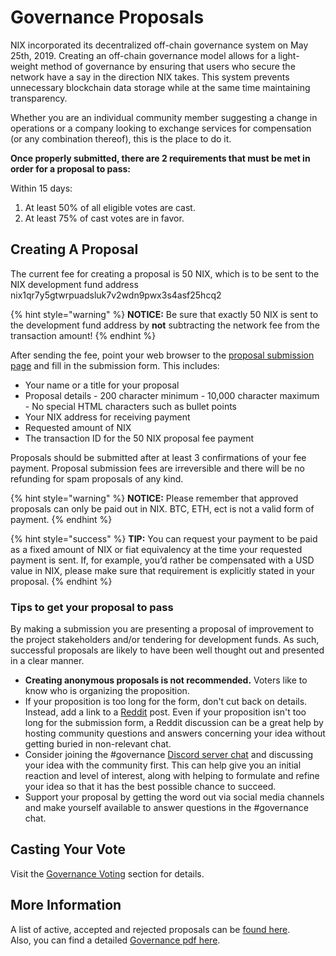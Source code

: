 # Governance Proposals

NIX incorporated its decentralized off-chain governance system on May 25th, 2019. Creating an off-chain governance model allows for a light-weight method of governance by ensuring that users who secure the network have a say in the direction NIX takes. This system prevents unnecessary blockchain data storage while at the same time maintaining transparency.

Whether you are an individual community member suggesting a change in operations or a company looking to exchange services for compensation \(or any combination thereof\), this is the place to do it.

**Once properly submitted, there are 2 requirements that must be met in order for a proposal to pass:**

Within 15 days:

1. At least 50% of all eligible votes are cast.
2. At least 75% of cast votes are in favor.

## Creating A Proposal

The current fee for creating a proposal is 50 NIX, which is to be sent to the NIX development fund address nix1qr7y5gtwrpuadsluk7v2wdn9pwx3s4asf25hcq2

{% hint style="warning" %}
**NOTICE:** Be sure that exactly 50 NIX is sent to the development fund address by **not** subtracting the network fee from the transaction amount!
{% endhint %}

After sending the fee, point your web browser to the [proposal submission page](https://governance.nixplatform.io/#/submit) and fill in the submission form. This includes:

* Your name or a title for your proposal
* Proposal details  - 200 character minimum - 10,000 character maximum - No special HTML characters such as bullet points
* Your NIX address for receiving payment
* Requested amount of NIX
* The transaction ID for the 50 NIX proposal fee payment

Proposals should be submitted after at least 3 confirmations of your fee payment. Proposal submission fees are irreversible and there will be no refunding for spam proposals of any kind.

{% hint style="warning" %}
**NOTICE:** Please remember that approved proposals can only be paid out in NIX. BTC, ETH, ect is not a valid form of payment.
{% endhint %}

{% hint style="success" %}
**TIP:** You can request your payment to be paid as a fixed amount of NIX or fiat equivalency at the time your requested payment is sent. If, for example, you’d rather be compensated with a USD value in NIX, please make sure that requirement is explicitly stated in your proposal. 
{% endhint %}

### Tips to get your proposal to pass

By making a submission you are presenting a proposal of improvement to the project stakeholders and/or tendering for development funds. As such, successful proposals are likely to have been well thought out and presented in a clear manner. 

* **Creating anonymous proposals is not recommended.** Voters like to know who is organizing the proposition. 
* If your proposition is too long for the form, don't cut back on details. Instead, add a link to a [Reddit](https://www.reddit.com/r/NixPlatform/) post. Even if your proposition isn't too long for the submission form, a Reddit discussion can be a great help by hosting community questions and answers concerning your idea without getting buried in non-relevant chat. 
* Consider joining the \#governance [Discord server chat](https://discordapp.com/invite/HGuvDTW) and discussing your idea with the community first. This can help give you an initial reaction and level of interest, along with helping to formulate and refine your idea so that it has the best possible chance to succeed. 
* Support your proposal by getting the word out via social media channels and make yourself available to answer questions in the \#governance chat.

## Casting Your Vote

Visit the [Governance Voting](../wallet-functionality/governance-voting.md) section for details.

## More Information

A list of active, accepted and rejected proposals can be [found here](https://governance.nixplatform.io/#/proposals).  
Also, you can find a detailed [Governance pdf here](https://nixplatform.io/wp-content/uploads/2019/02/NixGovernance.pdf).

